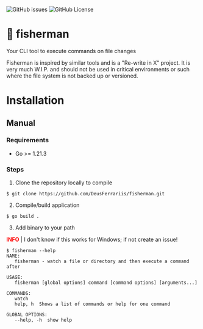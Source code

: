 ![GitHub issues](https://img.shields.io/github/issues/DeusFerrariis/fisherman?style=flat-square)
![GitHub License](https://img.shields.io/github/license/DeusFerrariis/fisherman?style=flat-square)

# 🎣 fisherman
Your CLI tool to execute commands on file changes

Fisherman is inspired by similar tools and is a "Re-write in X" project.
It is very much W.I.P. and should not be used in critical environments or such where the file system
is not backed up or versioned.

# Installation

## Manual

### Requirements

- Go >= 1.21.3

### Steps

1. Clone the repository locally to compile

`$ git clone https://github.com/DeusFerrariis/fisherman.git`

2. Compile/build application

`$ go build .`

3. Add binary to your path

<span style="font-weight: bold; color: red;">INFO</span> | I don't know if this works for Windows; if not create an issue! 

``` 
$ fisherman --help
NAME:
   fisherman - watch a file or directory and then execute a command after

USAGE:
   fisherman [global options] command [command options] [arguments...]

COMMANDS:
   watch    
   help, h  Shows a list of commands or help for one command

GLOBAL OPTIONS:
   --help, -h  show help

```
